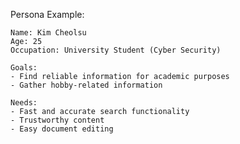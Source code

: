  Persona Example:
    
    Name: Kim Cheolsu
    Age: 25
    Occupation: University Student (Cyber Security)
    
    Goals:
    - Find reliable information for academic purposes
    - Gather hobby-related information
    
    Needs:
    - Fast and accurate search functionality
    - Trustworthy content
    - Easy document editing

